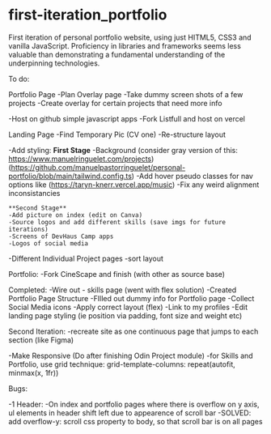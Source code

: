 # first-iteration_portfolio

First iteration of personal portfolio website, using just HITML5, CSS3 and vanilla JavaScript. Proficiency in libraries and frameworks seems less valuable than demonstrating a fundamental understanding of the underpinning technologies.

To do:

Portfolio Page
-Plan Overlay page
-Take dummy screen shots of a few projects
-Create overlay for certain projects that need more info

-Host on github simple javascript apps
-Fork Listfull and host on vercel

Landing Page
-Find Temporary Pic (CV one)
-Re-structure layout

-Add styling:
**First Stage**
-Background (consider gray version of this: https://www.manuelringuelet.com/projects) (https://github.com/manuelpastorringuelet/personal-portfolio/blob/main/tailwind.config.ts)
-Add hover pseudo classes for nav options like (https://taryn-knerr.vercel.app/music)
-Fix any weird alignment inconsistancies

    **Second Stage**
    -Add picture on index (edit on Canva)
    -Source logos and add different skills (save imgs for future iterations)
    -Screens of DevHaus Camp apps
    -Logos of social media

-Different Individual Project pages
-sort layout

Portfolio:
-Fork CineScape and finish (with other as source base)

Completed:
-Wire out - skills page (went with flex solution)
-Created Portfolio Page Structure
-FIlled out dummy info for Portfolio page
-Collect Social Media icons
-Apply correct layout (flex)
-Link to my profiles
-Edit landing page styling (ie position via padding, font size and weight etc)

Second Iteration:
-recreate site as one continuous page that jumps to each section (like Figma)

-Make Responsive (Do after finishing Odin Project module)
-for Skills and Portfolio, use grid technique: grid-template-columns: repeat(autofit, minmax(x, 1fr))

Bugs:

-1 Header:
-On index and portfolio pages where there is overflow on y axis, ul elements in header shift left due to appearence of scroll bar
-SOLVED: add overflow-y: scroll css property to body, so that scroll bar is on all pages
